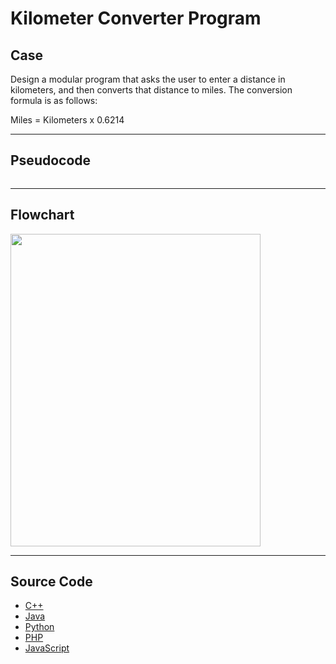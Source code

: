 # Kilometer Converter Program

## Case

Design a modular program that asks the user to enter a distance in kilometers, and then converts that distance to miles. The conversion formula is as follows:

Miles = Kilometers x 0.6214

<hr>

## Pseudocode

```

```

<hr>

## Flowchart

<img src="design/.png" width="400" height="500">

<hr>

## Source Code

- [C++](source-code/.cpp)
- [Java](source-code/.java)
- [Python](source-code/.py)
- [PHP](source-code/.php)
- [JavaScript](source-code/.js)
